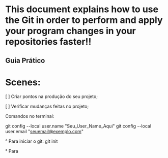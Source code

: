 # This document explains how to use the Git in order to perform and apply your program changes in your repositories faster!!

## Guia Prático ##

# Scenes:

[ ] Criar pontos na produção do seu projeto;

[ ] Verificar mudanças feitas no projeto;

Comandos no terminal:

git config --local user.name "Seu_User_Name_Aqui"
git config --local user.email "seuemail@exemplo.com"

° Para iniciar o git: git init

° Para
